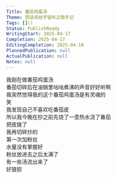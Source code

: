 ```yaml
---
Title: 番茄鸡蛋汤
Theme: 把话说给宇宙听之随手记
Tags: []()
Status: PublishReady
WritingStart: 2025-04-17
Completion: 2025-04-17
EditingCompletion: 2025-04-18
PlannedPublication: null
ActualPublication: null
Notes: null
---    
```

我刚在做番茄鸡蛋汤  
番茄切碎后在油锅里咕咕煮沸的声音好好听啊  
我突然觉得我的这个番茄鸡蛋汤是有灵魂的  
笑    
我发现自己不喜欢吃番茄皮  
所以我今晚在抄之前先烧了一壶热水浇了番茄  
把皮拨了  
我再切碎炒的    
第一次加粉丝  
水量没有掌握好  
粉丝放进去之后太满了  
有一些汤流出来了  
好狼狈    

